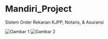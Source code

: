 # Mandiri_Project
Sistem Order Rekanan KJPP, Notaris, &amp; Asuransi

![Gambar 1](http://i.imgur.com/F8IJAip.png)
![Gambar 2](http://i.imgur.com/kEYTvQV.jpg)
